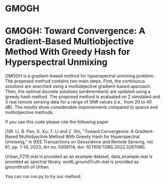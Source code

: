# GMOGH
GMOGH: Toward Convergence: A Gradient-Based Multiobjective Method With Greedy Hash for Hyperspectral Unmixing
======================================================
GMOGH is a gradient-based method for hyperspectral unmixing problem. The proposed method contains two main steps. First, the continuous solutions are searched using a multiobjective gradient-based approach. Then, the optimal discrete solutions (endmembers) are updated using a greedy hash method. The proposed method is evaluated on 2 simulated and 3 real remote sensing data for a range of SNR values (i.e., from 20 to 40 dB). The results show considerable improvements compared to sparse and multiobjective methods.

If you use this code please cite the following paper

[1]R. Li, B. Pan, X. Xu, T. Li and Z. Shi, "Toward Convergence: A Gradient-Based Multiobjective Method With Greedy Hash for Hyperspectral Unmixing," in IEEE Transactions on Geoscience and Remote Sensing, vol. 61, pp. 1-14, 2023, Art no. 5509114, doi: 10.1109/TGRS.2023.3267080.

Urban_F210.mat is provided as an example dataset, data_example.mat is provided as spectral library, end6_groundTruth.mat is provided as groundtruth of Urban.

You can run run.py to try our method.

